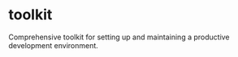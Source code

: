 # toolkit
Comprehensive toolkit for setting up and maintaining a productive development environment.
